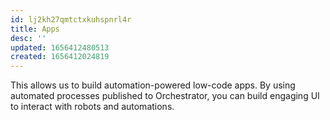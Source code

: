 ```yaml
---
id: lj2kh27qmtctxkuhspnrl4r
title: Apps
desc: ''
updated: 1656412480513
created: 1656412024819
---
```


This allows us to build automation-powered low-code apps. By using automated processes published to Orchestrator, you can build engaging UI to interact with robots and automations.
